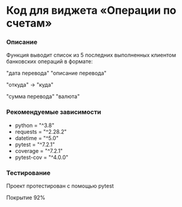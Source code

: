 <h1> Код для виджета «Операции по счетам»</h1>

<h3>Описание</h3>
Функция выводит список из 5 последних выполненных клиентом банковских операций в формате:

"дата перевода" "описание перевода"

"откуда" -> "куда"

"сумма перевода" "валюта"

<h3> Рекомендуемые зависимости </h3>
<ul>
<li>python = "^3.8"</li>
<li>requests = "^2.28.2"</li>
<li>datetime = "^5.0"</li>
<li>pytest = "^7.2.1"</li>
<li>coverage = "^7.2.1"</li>
<li>pytest-cov = "^4.0.0"</li>
</ul>

<h3>Тестирование</h3>
Проект протестирован с помощью pytest

Покрытие 92%
